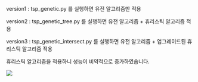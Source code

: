 version1 : tsp_genetic.py 를 실행하면 유전 알고리즘만 적용

version2 : tsp_genetic_tree.py 를 실행하면 유전 알고리즘 + 휴리스틱 알고리즘 적용

version3 : tsp_genetic_intersect.py 를 실행하면 유전 알고리즘 + 업그레이드된 휴리스틱 알고리즘 적용

휴리스틱 알고리즘을 적용하니 성능이 비약적으로 증가하였습니다.

![](https://velog.velcdn.com/images/dodo4723/post/b9de85cd-4466-417d-a88a-820a6b1c35d7/image.png)
